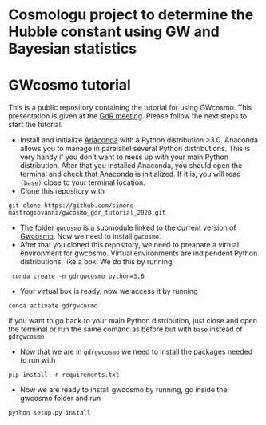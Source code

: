 # Cosmologu project to determine the Hubble constant using GW and Bayesian statistics

# GWcosmo tutorial

This is a public repository containing the tutorial for using GWcosmo. This presentation is given at the [GdR meeting](https://indico.ijclab.in2p3.fr/event/6452/overview). Please follow the next steps to start the tutorial.

* Install and initialize [Anaconda](https://www.anaconda.com/products/individual) with a Python distribution >3.0. Anaconda allows you to manage in paralallel several Python distributions. This is very handy if you don't want to mess up with your main Python distribution. After that you installed Anaconda, you should open the terminal and check that Anaconda is initialized. If it is, you will read `(base)` close to your terminal location.
* Clone this repository with 
```
git clone https://github.com/simone-mastrogiovanni/gwcosmo_gdr_tutorial_2020.git
```
* The folder `gwcosmo` is a submodule linked to the current version of [Gwcosmo](https://git.ligo.org/lscsoft/gwcosmo). Now we need to install `gwcosmo`.
* After that you cloned this repository, we need to preapare a virtual environment for gwcosmo. Virtual environments are indipendent Python distributions, like a box. We do this by running 
```
 conda create -n gdrgwcosmo python=3.6
```
* Your virtual box is ready, now we access it by running 
```
conda activate gdrgwcosmo
```
if you want to go back to your main Python distribution, just close and open the terminal or run the same comand as before but with `base` instead of `gdrgwcosmo`
* Now that we are in `gdrgwcosmo` we need to install the packages needed to run with 
```
pip install -r requirements.txt
```
* Now we are ready to install gwcosmo by running, go inside the gwcosmo folder and run 
```
python setup.py install
```
